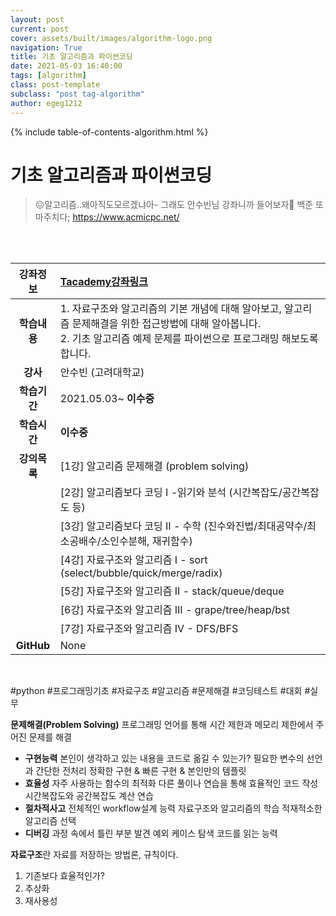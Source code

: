 ```yaml
---
layout: post
current: post
cover: assets/built/images/algorithm-logo.png
navigation: True
title: 기초 알고리즘과 파이썬코딩
date: 2021-05-03 16:40:00
tags: [algorithm]
class: post-template
subclass: "post tag-algorithm"
author: egeg1212
---
```


{% include table-of-contents-algorithm.html %}

# 기초 알고리즘과 파이썬코딩

> 😖알고리즘..왜아직도모르겠냐아- 그래도 안수빈님 강좌니까 들어보자🤩
> 백준 또 마주치다; <https://www.acmicpc.net/>

<br><br>

| **강좌정보** | [Tacademy강좌링크](https://tacademy.skplanet.com/live/player/onlineLectureDetail.action?seq=175)                                                                                |
| :----------: | :------------------------------------------------------------------------------------------------------------------------------------------------------------------------------ |
| **학습내용** | 1. 자료구조와 알고리즘의 기본 개념에 대해 알아보고, 알고리즘 문제해결을 위한 접근방법에 대해 알아봅니다.<br>2. 기초 알고리즘 예제 문제를 파이썬으로 프로그래밍 해보도록 합니다. |
|   **강사**   | 안수빈 (고려대학교)                                                                                                                                                             |
| **학습기간** | 2021.05.03~ **이수중**                                                                                                                                                          |
| **학습시간** | **이수중**                                                                                                                                                                      |
| **강의목록** | [1강] 알고리즘 문제해결 (problem solving)                                                                                                                                       |
|              | [2강] 알고리즘보다 코딩 I -읽기와 분석 (시간복잡도/공간복잡도 등)                                                                                                               |
|              | [3강] 알고리즘보다 코딩 II - 수학 (진수와진법/최대공약수/최소공배수/소인수분해, 재귀함수)                                                                                       |
|              | [4강] 자료구조와 알고리즘 I - sort (select/bubble/quick/merge/radix)                                                                                                            |
|              | [5강] 자료구조와 알고리즘 II - stack/queue/deque                                                                                                                                |
|              | [6강] 자료구조와 알고리즘 III - grape/tree/heap/bst                                                                                                                             |
|              | [7강] 자료구조와 알고리즘 IV - DFS/BFS                                                                                                                                          |
|  **GitHub**  | None                                                                                                                                                                            |

<br>

\#python #프로그래밍기초 #자료구조 #알고리즘 #문제해결 #코딩테스트 #대회 #실무

**문제해결(Problem Solving)**
프로그래밍 언어를 통해 시간 제한과 메모리 제한에서 주어진 문제를 해결

- **구현능력**
  본인이 생각하고 있는 내용을 코드로 옮길 수 있는가?
  필요한 변수의 선언과 간단한 전처리
  정확한 구현 & 빠른 구현 & 본인만의 템플릿
- **효율성**
  자주 사용하는 함수의 최적화
  다른 풀이나 연습을 통해 효율적인 코드 작성
  시간복잡도와 공간복잡도 계산 연습
- **절차적사고**
  전체적인 workflow설계 능력
  자료구조와 알고리즘의 학습
  적재적소한 알고리즘 선택
- **디버깅**
  과정 속에서 틀린 부분 발견
  예외 케이스 탐색
  코드를 읽는 능력

**자료구조**란 자료를 저장하는 방법론, 규칙이다.

1. 기존보다 효율적인가?
2. 추상화
3. 재사용성
